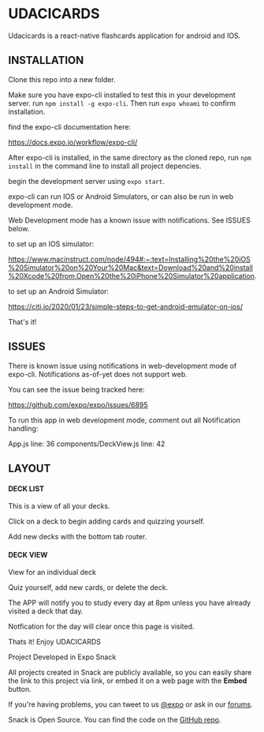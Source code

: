 # UDACICARDS

Udacicards is a react-native flashcards application for android and IOS.



## INSTALLATION

Clone this repo into a new folder.

Make sure you have expo-cli installed to test this in your development server. run `npm install -g expo-cli`. Then run `expo whoami` to confirm installation.

find the expo-cli documentation here:

https://docs.expo.io/workflow/expo-cli/



After expo-cli is installed, in the same directory as the cloned repo, run `npm install` in the command line to install all project depencies.


begin the development server using `expo start`.

expo-cli can run IOS or Android Simulators, or can also be run in web development mode.

Web Development mode has a known issue with notifications. See ISSUES below.


to set up an IOS simulator:

https://www.macinstruct.com/node/494#:~:text=Installing%20the%20iOS%20Simulator%20on%20Your%20Mac&text=Download%20and%20install%20Xcode%20from,Open%20the%20iPhone%20Simulator%20application.

to set up an Android Simulator:

https://citi.io/2020/01/23/simple-steps-to-get-android-emulator-on-ios/

That's it!


## ISSUES

There is known issue using notifications in web-development mode of expo-cli. Notifications as-of-yet does not support web.

You can see the issue being tracked here:

https://github.com/expo/expo/issues/6895

To run this app in web development mode, comment out all Notification handling:

App.js line: 36
components/DeckView.js line: 42

## LAYOUT

#### DECK LIST

This is a view of all your decks.

Click on a deck to begin adding cards and quizzing yourself.

Add new decks with the bottom tab router.

#### DECK VIEW

View for an individual deck

Quiz yourself, add new cards, or delete the deck.

The APP will notify you to study every day at 8pm unless you have already visited a deck that day.

Notfication for the day will clear once this page is visited.


Thats it! Enjoy UDACICARDS






Project Developed in Expo Snack

All projects created in Snack are publicly available, so you can easily share the link to this project via link, or embed it on a web page with the **Embed** button.

If you're having problems, you can tweet to us [@expo](https://twitter.com/expo) or ask in our [forums](https://forums.expo.io).

Snack is Open Source. You can find the code on the [GitHub repo](https://github.com/expo/snack-web).
